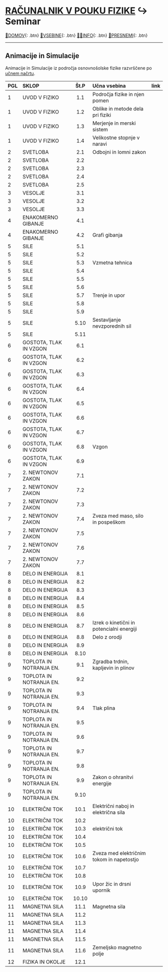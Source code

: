 # [RAČUNALNIK V POUKU FIZIKE](../../index) ↪ Seminar

[🏡DOMOV](../../index){: .btn}
[📝VSEBINE](../../Vsebine/index.md){: .btn}
[👨‍🎓INFO](../../info.html){: .btn}
[💾PRESNEMI](../../Presnemi/index){: .btn}

---

## Animacije in Simulacije

Animacije in Simulacije iz področja osnovnošolske fizike razvrščene po [učnem načrtu](https://www.gov.si/assets/ministrstva/MIZS/Dokumenti/Osnovna-sola/Ucni-nacrti/obvezni/UN_fizika.pdf).

| PGL | SKLOP                   |  Št.P | Učna vsebina                              | link |
|:----|:------------------------|:-----:|:------------------------------------------|------|
| 1   | UVOD V FIZIKO           |  1.1  | Področja fizike in njen pomen             |      |
| 1   | UVOD V FIZIKO           |  1.2  | Oblike in metode dela pri fiziki          |      |
| 1   | UVOD V FIZIKO           |  1.3  | Merjenje in merski sistem                 |      |
| 1   | UVOD V FIZIKO           |  1.4  | Velikostne stopnje v naravi               |      |
| 2   | SVETLOBA                |  2.1  | Odbojni in lomni zakon                    |      |
| 2   | SVETLOBA                |  2.2  |                                           |      |
| 2   | SVETLOBA                |  2.3  |                                           |      |
| 2   | SVETLOBA                |  2.4  |                                           |      |
| 2   | SVETLOBA                |  2.5  |                                           |      |
| 3   | VESOLJE                 |  3.1  |                                           |      |
| 3   | VESOLJE                 |  3.2  |                                           |      |
| 3   | VESOLJE                 |  3.3  |                                           |      |
| 4   | ENAKOMERNO GIBANJE      |  4.1  |                                           |      |
| 4   | ENAKOMERNO GIBANJE      |  4.2  | Grafi gibanja                             |      |
| 5   | SILE                    |  5.1  |                                           |      |
| 5   | SILE                    |  5.2  |                                           |      |
| 5   | SILE                    |  5.3  | Vzmetna tehnica                           |      |
| 5   | SILE                    |  5.4  |                                           |      |
| 5   | SILE                    |  5.5  |                                           |      |
| 5   | SILE                    |  5.6  |                                           |      |
| 5   | SILE                    |  5.7  | Trenje in upor                            |      |
| 5   | SILE                    |  5.8  |                                           |      |
| 5   | SILE                    |  5.9  |                                           |      |
| 5   | SILE                    |  5.10 | Sestavljanje nevzporednih sil             |      |
| 5   | SILE                    |  5.11 |                                           |      |
| 6   | GOSTOTA, TLAK IN VZGON  |  6.1  |                                           |      |
| 6   | GOSTOTA, TLAK IN VZGON  |  6.2  |                                           |      |
| 6   | GOSTOTA, TLAK IN VZGON  |  6.3  |                                           |      |
| 6   | GOSTOTA, TLAK IN VZGON  |  6.4  |                                           |      |
| 6   | GOSTOTA, TLAK IN VZGON  |  6.5  |                                           |      |
| 6   | GOSTOTA, TLAK IN VZGON  |  6.6  |                                           |      |
| 6   | GOSTOTA, TLAK IN VZGON  |  6.7  |                                           |      |
| 6   | GOSTOTA, TLAK IN VZGON  |  6.8  | Vzgon                                     |      |
| 6   | GOSTOTA, TLAK IN VZGON  |  6.9  |                                           |      |
| 7   | 2. NEWTONOV ZAKON       |  7.1  |                                           |      |
| 7   | 2. NEWTONOV ZAKON       |  7.2  |                                           |      |
| 7   | 2. NEWTONOV ZAKON       |  7.3  |                                           |      |
| 7   | 2. NEWTONOV ZAKON       |  7.4  | Zveza med maso, silo in pospeškom         |      |
| 7   | 2. NEWTONOV ZAKON       |  7.5  |                                           |      |
| 7   | 2. NEWTONOV ZAKON       |  7.6  |                                           |      |
| 7   | 2. NEWTONOV ZAKON       |  7.7  |                                           |      |
| 8   | DELO IN ENERGIJA        |  8.1  |                                           |      |
| 8   | DELO IN ENERGIJA        |  8.2  |                                           |      |
| 8   | DELO IN ENERGIJA        |  8.3  |                                           |      |
| 8   | DELO IN ENERGIJA        |  8.4  |                                           |      |
| 8   | DELO IN ENERGIJA        |  8.5  |                                           |      |
| 8   | DELO IN ENERGIJA        |  8.6  |                                           |      |
| 8   | DELO IN ENERGIJA        |  8.7  | Izrek o kinetični in potencialni energiji |      |
| 8   | DELO IN ENERGIJA        |  8.8  | Delo z orodji                             |      |
| 8   | DELO IN ENERGIJA        |  8.9  |                                           |      |
| 8   | DELO IN ENERGIJA        |  8.10 |                                           |      |
| 9   | TOPLOTA IN NOTRANJA EN. |  9.1  | Zgradba trdnin, kapljevin in plinov       |      |
| 9   | TOPLOTA IN NOTRANJA EN. |  9.2  |                                           |      |
| 9   | TOPLOTA IN NOTRANJA EN. |  9.3  |                                           |      |
| 9   | TOPLOTA IN NOTRANJA EN. |  9.4  | Tlak plina                                |      |
| 9   | TOPLOTA IN NOTRANJA EN. |  9.5  |                                           |      |
| 9   | TOPLOTA IN NOTRANJA EN. |  9.6  |                                           |      |
| 9   | TOPLOTA IN NOTRANJA EN. |  9.7  |                                           |      |
| 9   | TOPLOTA IN NOTRANJA EN. |  9.8  |                                           |      |
| 9   | TOPLOTA IN NOTRANJA EN. |  9.9  | Zakon o ohranitvi energije                |      |
| 9   | TOPLOTA IN NOTRANJA EN. |  9.10 |                                           |      |
| 10  | ELEKTRIČNI TOK          |  10.1 | Električni naboj in električna sila       |      |
| 10  | ELEKTRIČNI TOK          |  10.2 |                                           |      |
| 10  | ELEKTRIČNI TOK          |  10.3 | električni tok                            |      |
| 10  | ELEKTRIČNI TOK          |  10.4 |                                           |      |
| 10  | ELEKTRIČNI TOK          |  10.5 |                                           |      |
| 10  | ELEKTRIČNI TOK          |  10.6 | Zveza med električnim tokom in napetostjo |      |
| 10  | ELEKTRIČNI TOK          |  10.7 |                                           |      |
| 10  | ELEKTRIČNI TOK          |  10.8 |                                           |      |
| 10  | ELEKTRIČNI TOK          |  10.9 | Upor žic in drsni upornik                 |      |
| 10  | ELEKTRIČNI TOK          | 10.10 |                                           |      |
| 11  | MAGNETNA SILA           |  11.1 | Magnetna sila                             |      |
| 11  | MAGNETNA SILA           |  11.2 |                                           |      |
| 11  | MAGNETNA SILA           |  11.3 |                                           |      |
| 11  | MAGNETNA SILA           |  11.4 |                                           |      |
| 11  | MAGNETNA SILA           |  11.5 |                                           |      |
| 11  | MAGNETNA SILA           |  11.6 | Zemeljsko magnetno polje                  |      |
| 12  | FIZIKA IN OKOLJE        |  12.1 |                                           |      |
